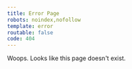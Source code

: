 ```yaml
---
title: Error Page
robots: noindex,nofollow
template: error
routable: false
code: 404
---
```

Woops. Looks like this page doesn't exist.
